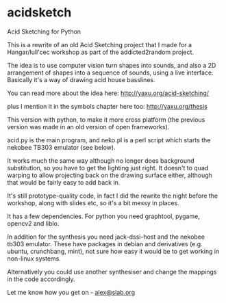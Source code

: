 acidsketch
==========

Acid Sketching for Python

This is a rewrite of an old Acid Sketching project that I made for a
Hangar/lull'cec workshop as part of the addicted2random project. 

The idea is to use computer vision turn shapes into sounds, and also a
2D arrangement of shapes into a sequence of sounds, using a live
interface. Basically it's a way of drawing acid house basslines.

You can read more about the idea here:
  http://yaxu.org/acid-sketching/

plus I mention it in the symbols chapter here too:
  http://yaxu.org/thesis

This version with python, to make it more cross platform (the previous
version was made in an old version of open frameworks).

acid.py is the main program, and neko.pl is a perl script which starts
the nekobee TB303 emulator (see below).

It works much the same way although no longer does background
substitution, so you have to get the lighting just right. It doesn't
to quad warping to allow projecting back on the drawing surface
either, although that would be fairly easy to add back in.

It's still prototype-quality code, in fact I did the rewrite the night
before the workshop, along with slides etc, so it's a bit messy in
places.

It has a few dependencies. For python you need graphtool, pygame,
opencv2 and liblo.

In addition for the synthesis you need jack-dssi-host and the nekobee
tb303 emulator. These have packages in debian and derivatives
(e.g. ubuntu, crunchbang, mint), not sure how easy it would be to get
working in non-linux systems.

Alternatively you could use another synthesiser and change the
mappings in the code accordingly.

Let me know how you get on - alex@slab.org
